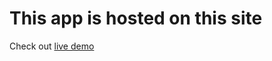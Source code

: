 # This app is hosted on this site 
Check out [live demo](https://subhendukumar-makes-great-sites.netlify.app/)

